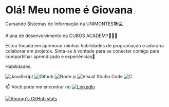<span style="font-size: xx-large;">**Olá! Meu nome é Giovana**</span> .

Cursando Sistemas de Informação na UNIMONTES📚💻

Aluna de desenvolvimento na CUBOS ACADEMY👩‍💻💡

Estou focada em aprimorar minhas habilidades de programação e adoraria colaborar em projetos. Sinta-se à vontade para se conectar comigo para compartilhar aprendizado e experiências📖 

Habilidades:

![JavaScript](https://img.shields.io/badge/JavaScript-F7DF1E.svg?style=for-the-badge&logo=JavaScript&logoColor=black)  ![Github](https://img.shields.io/badge/GitHub-181717.svg?style=for-the-badge&logo=GitHub&logoColor=white)
![Node.js](https://img.shields.io/badge/Node.js-339933.svg?style=for-the-badge&logo=nodedotjs&logoColor=white)
![Visual Studio Code](https://img.shields.io/badge/Visual%20Studio%20Code-007ACC.svg?style=for-the-badge&logo=Visual-Studio-Code&logoColor=white)
![C](https://img.shields.io/badge/C-A8B9CC.svg?style=for-the-badge&logo=C&logoColor=black)

📫 Você pode me encontrar no [![LinkedIn](https://img.shields.io/badge/LinkedIn-0A66C2.svg?style=for-the-badge&logo=LinkedIn&logoColor=white)](https://www.linkedin.com/in/giovana-de-souza-1bb446278/)

[![Anurag's GitHub stats](https://github-readme-stats.vercel.app/apidesouzagiovana=anuraghazra)](https://github.com/anuraghazra/github-readme-stats)
